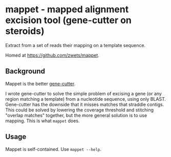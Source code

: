 # mappet - mapped alignment excision tool (gene-cutter on steroids)

Extract from a set of reads their mapping on a template sequence. 

Homed at <https://github.com/zwets/mappet>.


## Background

Mappet is the better [gene-cutter](https://github.com/zwets/blast-galley).

I wrote gene-cutter to solve the simple problem of excising a gene (or any
region matching a template) from a nucleotide sequence, using only BLAST.
Gene-cutter has the downside that it misses matches that straddle contigs.
This could be solved by lowering the coverage threshold and stitching
"overlap matches" together, but the more general solution is to use mapping.
This is what `mappet` does.


## Usage

Mappet is self-contained.  Use `mappet --help`.

